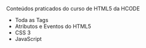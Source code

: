 Conteúdos praticados do curso de HTML5 da HCODE

- Toda as Tags
- Atributos e Eventos do HTML5 
- CSS 3 
- JavaScript
